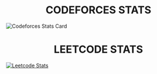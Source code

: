 <h1 align="center">CODEFORCES STATS</h1>


![Codeforces Stats Card](https://codeforces-stats-api.herokuapp.com/stats?username=newb_ie&theme=2)

<h1 align="center">LEETCODE STATS</h1>

[![Leetcode Stats](https://leetcode.card.workers.dev/?username=newb_ie&theme=nord)](https://leetcode.com/newb_ie)




